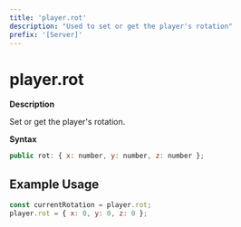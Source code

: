```yaml
---
title: 'player.rot'
description: "Used to set or get the player's rotation"
prefix: '[Server]'
---
```


# player.rot

**Description**

Set or get the player's rotation.

**Syntax**

```js
public rot: { x: number, y: number, z: number };
```

## Example Usage

```js
const currentRotation = player.rot;
player.rot = { x: 0, y: 0, z: 0 };
```
